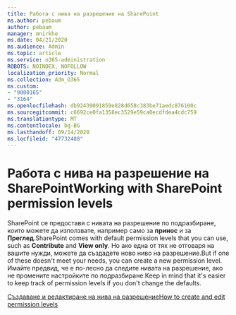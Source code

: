 ```yaml
---
title: Работа с нива на разрешение на SharePoint
ms.author: pebaum
author: pebaum
manager: mnirkhe
ms.date: 04/21/2020
ms.audience: Admin
ms.topic: article
ms.service: o365-administration
ROBOTS: NOINDEX, NOFOLLOW
localization_priority: Normal
ms.collection: Adm_O365
ms.custom:
- "9000165"
- "3164"
ms.openlocfilehash: db92439091859e828d658c383be71aedc876100c
ms.sourcegitcommit: c6692ce0fa1358ec3529e59ca0ecdfdea4cdc759
ms.translationtype: MT
ms.contentlocale: bg-BG
ms.lasthandoff: 09/14/2020
ms.locfileid: "47732488"
---
```

# <a name="working-with-sharepoint-permission-levels"></a><span data-ttu-id="d7147-102">Работа с нива на разрешение на SharePoint</span><span class="sxs-lookup"><span data-stu-id="d7147-102">Working with SharePoint permission levels</span></span>

<span data-ttu-id="d7147-103">SharePoint се предоставя с нивата на разрешение по подразбиране, които можете да използвате, например само за **принос** и за **Преглед**.</span><span class="sxs-lookup"><span data-stu-id="d7147-103">SharePoint comes with default permission levels that you can use, such as **Contribute** and **View only**.</span></span> <span data-ttu-id="d7147-104">Но ако една от тях не отговаря на вашите нужди, можете да създадете ново ниво на разрешение.</span><span class="sxs-lookup"><span data-stu-id="d7147-104">But if one of these doesn't meet your needs, you can create a new permission level.</span></span> <span data-ttu-id="d7147-105">Имайте предвид, че е по-лесно да следите нивата на разрешение, ако не промените настройките по подразбиране.</span><span class="sxs-lookup"><span data-stu-id="d7147-105">Keep in mind that it's easier to keep track of permission levels if you don't change the defaults.</span></span>

[<span data-ttu-id="d7147-106">Създаване и редактиране на нива на разрешение</span><span class="sxs-lookup"><span data-stu-id="d7147-106">How to create and edit permission levels</span></span>](https://docs.microsoft.com/sharepoint/how-to-create-and-edit-permission-levels)